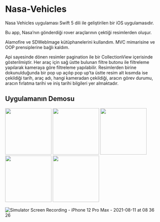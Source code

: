 # Nasa-Vehicles

Nasa Vehicles uygulaması Swift 5 dili ile geliştirilen bir iOS uygulamasıdır.

Bu app, Nasa’nın gönderdiği rover araçlarının çektiği resimlerden oluşur.

Alamofire ve SDWebImage kütüphanelerini kullandım. MVC mimarisine ve OOP prensiplerine bağlı kaldım.


Api sayesinde dönen resimler pagination ile bir CollectionView içerisinde gösterilmiştir. 
Her araç için sağ üstte bulunan filtre butonu ile filtreleme yapılarak kameraya göre filtreleme yapılabilir.
Resimlerden birine dokunulduğunda bir pop up açılıp pop up’ta üstte resim alt kısımda ise çekildiği tarih, araç adı, hangi kameradan çekildiği, aracın görev durumu, aracın fırlatma tarihi ve iniş tarihi bilgileri yer almaktadır.


## Uygulamanın Demosu

<p>
  <img src="https://user-images.githubusercontent.com/45877677/128977110-99b371ec-2442-4208-88ef-6316122f7b1a.png" width="150"/>
  <img src="https://user-images.githubusercontent.com/45877677/128977116-f17e3ef6-6e35-4a29-a5f7-ea8dc40d96d1.png" width="150"/> 
  <img src="https://user-images.githubusercontent.com/45877677/128977120-9d3e326b-cbba-4443-8d40-c915931e72ff.png" width="150"/>
  <img src="https://user-images.githubusercontent.com/45877677/128977103-b4246522-dc82-4a03-a6e8-468359614a71.png" width="150"/>
  <img src="https://user-images.githubusercontent.com/45877677/128977136-9df5685b-2de3-4a0e-83d5-c12c95529a91.png" width="150"/>
</p>


![Simulator Screen Recording - iPhone 12 Pro Max - 2021-08-11 at 08 36 26](https://user-images.githubusercontent.com/45877677/128975307-557bd5c7-ee4a-410a-a093-d450c003e374.gif)


